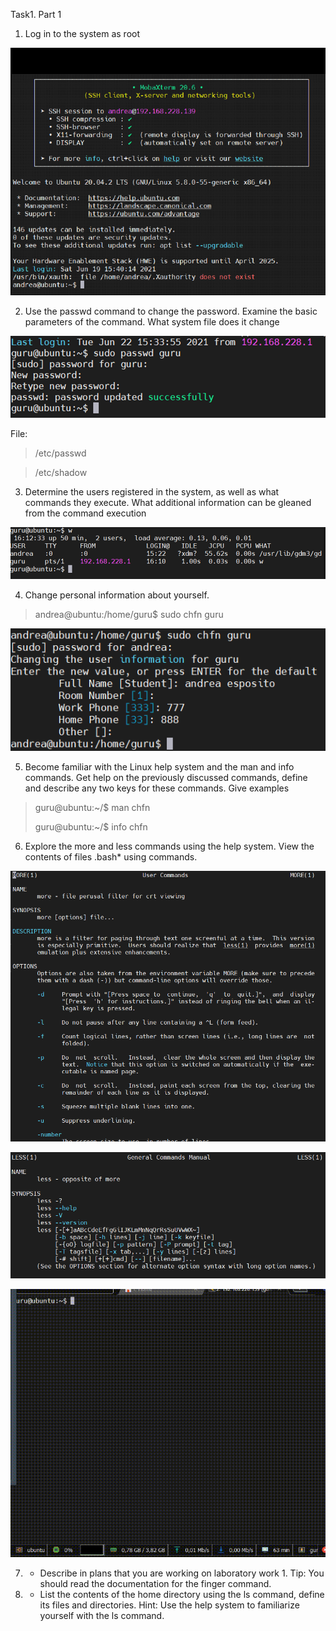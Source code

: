Task1. Part 1
1) Log in to the system as root

![img.png](img/login.png)

2) Use the passwd command to change the password. Examine the basic parameters of the command. What system file does it change

![img.png](img/changePass.png)

File:
>/etc/passwd

>/etc/shadow

3) Determine the users registered in the system, as well as what commands they execute. What additional information can be gleaned from the command execution

![img.png](img/usersSystem.png)

4) Change personal information about yourself.

>andrea@ubuntu:/home/guru$ sudo chfn guru

![img.png](img/changeFullName.png)

5) Become familiar with the Linux help system and the man and info commands.
   Get help on the previously discussed commands, define and describe any two keys for these commands.
   Give examples
   
>guru@ubuntu:~/$ man chfn
>
>guru@ubuntu:~/$ info chfn
   
6) Explore the more and less commands using the help system.
   View the contents of files .bash* using commands.
   
![img.png](img/manMore.png)

![img.png](img/manLess.png)

![img.png](img/moreBash.gif)
   
7) * Describe in plans that you are working on laboratory work 1.
    Tip: You should read the documentation for the finger command.
     
8) * List the contents of the home directory using the ls command, define its files and directories.
    Hint: Use the help system to familiarize yourself with the ls command.